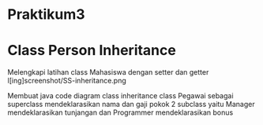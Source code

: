 # Praktikum3
# Class Person Inheritance

Melengkapi latihan class Mahasiswa dengan setter dan getter
l[ing]screenshot/SS-inheritance.png



Membuat java code diagram class inheritance
class Pegawai sebagai superclass mendeklarasikan nama dan gaji pokok
2 subclass yaitu Manager mendeklarasikan tunjangan dan Programmer mendeklarasikan bonus